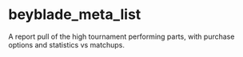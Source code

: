 # beyblade_meta_list
A report pull of the high tournament performing parts, with purchase options and statistics vs matchups.
